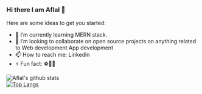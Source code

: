 ### Hi there I am Aflal 👋

Here are some ideas to get you started:

- 🌱 I’m currently learning MERN stack.
- 👯 I’m looking to collaborate on open source projects on anything related to Web development App development 
- 📫 How to reach me: LinkedIn
- ⚡ Fun fact: ⚽🦾😆

![Aflal's github stats](https://github-readme-stats.vercel.app/api?username=af1a1&show_icons=true&theme=tokyonight)
</br>
[![Top Langs](https://github-readme-stats.vercel.app/api/top-langs/?username=af1a1&theme=tokyonight)](https://github.com/af1a1/github-readme-stats)
</br>
